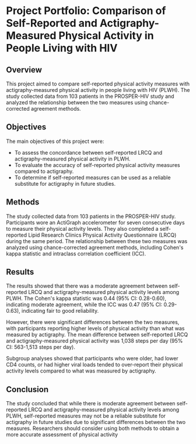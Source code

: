 # Project Portfolio: Comparison of Self-Reported and Actigraphy-Measured Physical Activity in People Living with HIV

## Overview
This project aimed to compare self-reported physical activity measures with actigraphy-measured physical activity in people living with HIV (PLWH). The study collected data from 103 patients in the PROSPER-HIV study and analyzed the relationship between the two measures using chance-corrected agreement methods. 

## Objectives
The main objectives of this project were:
- To assess the concordance between self-reported LRCQ and actigraphy-measured physical activity in PLWH.
- To evaluate the accuracy of self-reported physical activity measures compared to actigraphy.
- To determine if self-reported measures can be used as a reliable substitute for actigraphy in future studies.

## Methods
The study collected data from 103 patients in the PROSPER-HIV study. Participants wore an ActiGraph accelerometer for seven consecutive days to measure their physical activity levels. They also completed a self-reported Lipid Research Clinics Physical Activity Questionnaire (LRCQ) during the same period. The relationship between these two measures was analyzed using chance-corrected agreement methods, including Cohen's kappa statistic and intraclass correlation coefficient (ICC).

## Results
The results showed that there was a moderate agreement between self-reported LRCQ and actigraphy-measured physical activity levels among PLWH. The Cohen's kappa statistic was 0.44 (95% CI: 0.28-0.60), indicating moderate agreement, while the ICC was 0.47 (95% CI: 0.29-0.63), indicating fair to good reliability.

However, there were significant differences between the two measures, with participants reporting higher levels of physical activity than what was measured by actigraphy. The mean difference between self-reported LRCQ and actigraphy-measured physical activity was 1,038 steps per day (95% CI: 563-1,513 steps per day). 

Subgroup analyses showed that participants who were older, had lower CD4 counts, or had higher viral loads tended to over-report their physical activity levels compared to what was measured by actigraphy.

## Conclusion
The study concluded that while there is moderate agreement between self-reported LRCQ and actigraphy-measured physical activity levels among PLWH, self-reported measures may not be a reliable substitute for actigraphy in future studies due to significant differences between the two measures. Researchers should consider using both methods to obtain a more accurate assessment of physical activity
